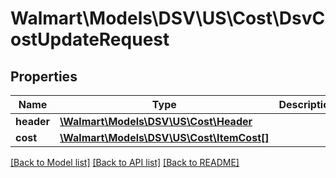 # Walmart\Models\DSV\US\Cost\DsvCostUpdateRequest

## Properties

Name | Type | Description | Notes
------------ | ------------- | ------------- | -------------
**header** | [**\Walmart\Models\DSV\US\Cost\Header**](Header.md) |  | [optional]
**cost** | [**\Walmart\Models\DSV\US\Cost\ItemCost[]**](ItemCost.md) |  | [optional]


[[Back to Model list]](./) [[Back to API list]](../../../../../README.md#supported-apis) [[Back to README]](../../../../../README.md)
